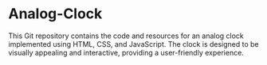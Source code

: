# Analog-Clock
This Git repository contains the code and resources for an analog clock implemented using HTML, CSS, and JavaScript. The clock is designed to be visually appealing and interactive, providing a user-friendly experience.
